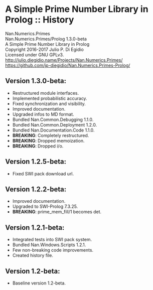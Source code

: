# A Simple Prime Number Library in Prolog :: History

Nan.Numerics.Primes  
Nan.Numerics.Primes/Prolog 1.3.0-beta  
A Simple Prime Number Library in Prolog  
Copyright 2016-2017 Julio P. Di Egidio  
Licensed under GNU GPLv3.  
http://julio.diegidio.name/Projects/Nan.Numerics.Primes/  
https://github.com/jp-diegidio/Nan.Numerics.Primes-Prolog/  

Version 1.3.0-beta:
-------------------
- Restructured module interfaces.
- Implemented probabilistic accuracy.
- Fixed synchronization and visibility.
- Improved documentation.
- Upgraded infos to MD format.
- Bundled Nan.Common.Debugging 1.1.0.
- Bundled Nan.Common.Deployment 1.2.0.
- Bundled Nan.Documentation.Code 1.1.0.
- **BREAKING**: Completely restructured.
- **BREAKING**: Dropped memoization.
- **BREAKING**: Dropped i/o.

Version 1.2.5-beta:
-------------------
- Fixed SWI pack download url.

Version 1.2.2-beta:
-------------------
- Improved documentation.
- Upgraded to SWI-Prolog 7.3.25.
- **BREAKING**: prime_mem_fill/1 becomes det.

Version 1.2.1-beta:
-------------------
- Integrated tests into SWI pack system.
- Bundled Nan.Windows.Scripts 1.2.1.
- Few non-breaking code improvements.
- Created history file.

Version 1.2-beta:
-----------------
- Baseline version 1.2-beta.
